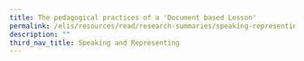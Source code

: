 ```yaml
---
title: The pedagogical practices of a 'Document based Lesson'
permalink: /elis/resources/read/research-summaries/speaking-representing/pedagogical-of-document-based-lesson/
description: ""
third_nav_title: Speaking and Representing
---
```


